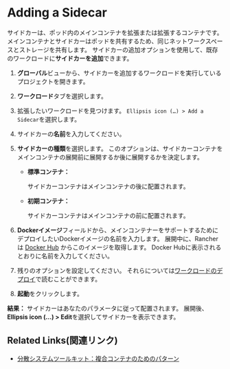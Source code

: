 # Adding a Sidecar

サイドカーは、ポッド内のメインコンテナを拡張または拡張するコンテナです。
メインコンテナとサイドカーはポッドを共有するため、同じネットワークスペースとストレージを共有します。
サイドカーの追加オプションを使用して、既存のワークロードに**サイドカーを追加**できます。

1. **グローバル**ビューから、サイドカーを追加するワークロードを実行しているプロジェクトを開きます。

1. **ワークロード**タブを選択します。

1. 拡張したいワークロードを見つけます。
`Ellipsis icon (…) > Add a Sidecar`を選択します。

1. サイドカーの**名前**を入力してください。

1. **サイドカーの種類**を選択します。
このオプションは、サイドカーコンテナをメインコンテナの展開前に展開するか後に展開するかを決定します。
    - **標準コンテナ：**

        サイドカーコンテナはメインコンテナの後に配置されます。

    - **初期コンテナ：**

        サイドカーコンテナはメインコンテナの前に配置されます。

1. **Dockerイメージ**フィールドから、メインコンテナーをサポートするためにデプロイしたいDockerイメージの名前を入力します。
展開中に、Rancherは [Docker Hub](https://hub.docker.com/search/?q=&type=image) からこのイメージを取得します。
Docker Hubに表示されるとおりに名前を入力してください。

1. 残りのオプションを設定してください。
それらについては[ワークロードのデプロイ](https://rancher.com/docs/rancher/v2.x/en/k8s-in-rancher/workloads/deploy-workloads/)で読むことができます。

1. **起動**をクリックします。

**結果：** サイドカーはあなたのパラメータに従って配置されます。
展開後、**Ellipsis icon (…) > Edit**を選択してサイドカーを表示できます。

## Related Links(関連リンク)

- [分散システムツールキット：複合コンテナのためのパターン](https://kubernetes.io/blog/2015/06/the-distributed-system-toolkit-patterns/)


